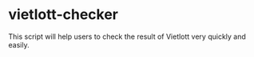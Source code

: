 # vietlott-checker
This script will help users to check the result of Vietlott very quickly and easily.
